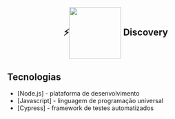 <h2 align="center">
⚡<img align="center"  height="120" width="120" src="https://raw.githubusercontent.com/cypress-io/cypress-icons/e61b554695b28267a1387a839f816c73e7a7e95e/src/logo/cypress-io-logo.svg"> Discovery
</h2>

## Tecnologias

- [Node.js] - plataforma de desenvolvimento
- [Javascript] - linguagem de programação universal
- [Cypress] - framework de testes automatizados
